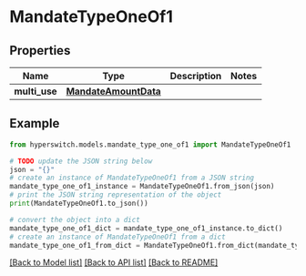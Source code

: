 # MandateTypeOneOf1


## Properties

Name | Type | Description | Notes
------------ | ------------- | ------------- | -------------
**multi_use** | [**MandateAmountData**](MandateAmountData.md) |  | 

## Example

```python
from hyperswitch.models.mandate_type_one_of1 import MandateTypeOneOf1

# TODO update the JSON string below
json = "{}"
# create an instance of MandateTypeOneOf1 from a JSON string
mandate_type_one_of1_instance = MandateTypeOneOf1.from_json(json)
# print the JSON string representation of the object
print(MandateTypeOneOf1.to_json())

# convert the object into a dict
mandate_type_one_of1_dict = mandate_type_one_of1_instance.to_dict()
# create an instance of MandateTypeOneOf1 from a dict
mandate_type_one_of1_from_dict = MandateTypeOneOf1.from_dict(mandate_type_one_of1_dict)
```
[[Back to Model list]](../README.md#documentation-for-models) [[Back to API list]](../README.md#documentation-for-api-endpoints) [[Back to README]](../README.md)


